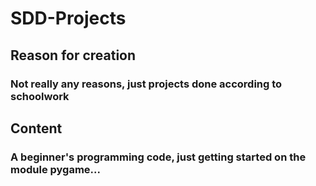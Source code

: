 # SDD-Projects

## Reason for creation
### Not really any reasons, just projects done according to schoolwork

## Content
### A beginner's programming code, just getting started on the module pygame...
